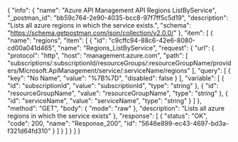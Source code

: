 {
  "info": {
    "name": "Azure API Management API Regions ListByService",
    "_postman_id": "bb59c764-2e90-4035-bcc8-97f7ff5c5d19",
    "description": "Lists all azure regions in which the service exists.",
    "schema": "https://schema.getpostman.com/json/collection/v2.0.0/"
  },
  "item": [
    {
      "name": "regions",
      "item": [
        {
          "id": "c9cffc94-88c6-42e6-8080-cd00a041d465",
          "name": "Regions_ListByService",
          "request": {
            "url": {
              "protocol": "http",
              "host": "management.azure.com",
              "path": [
                "subscriptions/:subscriptionId/resourceGroups/:resourceGroupName/providers/Microsoft.ApiManagement/service/:serviceName/regions"
              ],
              "query": [
                {
                  "key": "No Name",
                  "value": "%7B%7D",
                  "disabled": false
                }
              ],
              "variable": [
                {
                  "id": "subscriptionId",
                  "value": "subscriptionId",
                  "type": "string"
                },
                {
                  "id": "resourceGroupName",
                  "value": "resourceGroupName",
                  "type": "string"
                },
                {
                  "id": "serviceName",
                  "value": "serviceName",
                  "type": "string"
                }
              ]
            },
            "method": "GET",
            "body": {
              "mode": "raw"
            },
            "description": "Lists all azure regions in which the service exists"
          },
          "response": [
            {
              "status": "OK",
              "code": 200,
              "name": "Response_200",
              "id": "5646e899-ec43-4697-bd3a-f321d64fd310"
            }
          ]
        }
      ]
    }
  ]
}